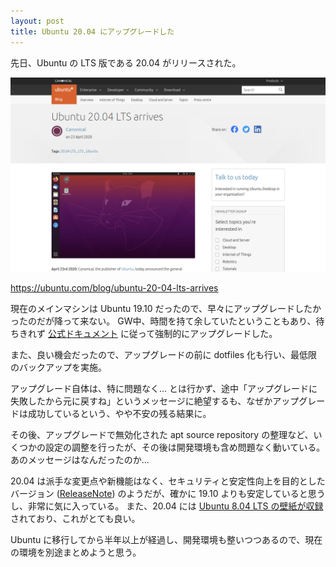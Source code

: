 ```yaml
---
layout: post
title: Ubuntu 20.04 にアップグレードした
---
```


先日、Ubuntu の LTS 版である 20.04 がリリースされた。

![](/images/2020-05-13-ubuntu20.04-announcement.png)

https://ubuntu.com/blog/ubuntu-20-04-lts-arrives

現在のメインマシンは Ubuntu 19.10 だったので、早々にアップグレードしたかったのだが降って来ない。
GW中、時間を持て余していたということもあり、待ちきれず [公式ドキュメント](https://wiki.ubuntu.com/FocalFossa/ReleaseNotes) に従って強制的にアップグレードした。

また、良い機会だったので、アップグレードの前に dotfiles 化も行い、最低限のバックアップを実施。

アップグレード自体は、特に問題なく...
とは行かず、途中「アップグレードに失敗したから元に戻すね」というメッセージに絶望するも、なぜかアップグレードは成功しているという、やや不安の残る結果に。

その後、アップグレードで無効化された apt source repository の整理など、いくつかの設定の調整を行ったが、その後は開発環境も含め問題なく動いている。あのメッセージはなんだったのか...

20.04 は派手な変更点や新機能はなく、セキュリティと安定性向上を目的としたバージョン ([ReleaseNote](https://wiki.ubuntu.com/FocalFossa/ReleaseNotes/Ja)) のようだが、確かに 19.10 よりも安定していると思うし、非常に気に入っている。
また、20.04 には [Ubuntu 8.04 LTS の壁紙が収録](https://gihyo.jp/admin/serial/01/ubuntu-recipe/0616?page=2) されており、これがとても良い。

Ubuntu に移行してから半年以上が経過し、開発環境も整いつつあるので、現在の環境を別途まとめようと思う。
